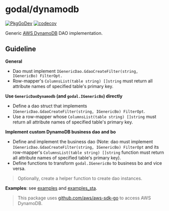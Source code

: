 # godal/dynamodb

[![PkgGoDev](https://pkg.go.dev/badge/github.com/btnguyen2k/godal/dynamodb)](https://pkg.go.dev/github.com/btnguyen2k/godal/dynamodb)
[![codecov](https://codecov.io/gh/btnguyen2k/godal/branch/dynamodb/graph/badge.svg?token=0L23UTJHOZ)](https://app.codecov.io/gh/btnguyen2k/godal/branch/dynamodb)

Generic [AWS DynamoDB](https://aws.amazon.com/dynamodb/) DAO implementation.

## Guideline

**General**

- Dao must implement `IGenericDao.GdaoCreateFilter(string, IGenericBo) FilterOpt.`
- Row-mapper's `ColumnsList(table string) []string` must return all attribute names of specified table's primary key.

**Use `GenericDaoDynamodb` (and `godal.IGenericBo`) directly**

- Define a dao struct that implements `IGenericDao.GdaoCreateFilter(string, IGenericBo) FilterOpt`.
- Use a row-mapper whose `ColumnsList(table string) []string` must return all attribute names of specified table's primary key.

**Implement custom DynamoDB business dao and bo**

- Define and implement the business dao (Note: dao must implement `IGenericDao.GdaoCreateFilter(string, IGenericBo) FilterOpt`
  and its row-mapper's `ColumnsList(table string) []string` function must return all attribute names of specified table's primary key).
- Define functions to transform `godal.IGenericBo` to business bo and vice versa.

> Optionally, create a helper function to create dao instances.

**Examples**: see [examples](../examples/) and [examples_sta](../examples_sta/).

> This package uses [github.com/aws/aws-sdk-go](https://github.com/aws/aws-sdk-go) to access AWS DynamoDB.
